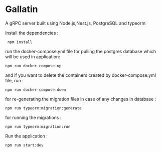 # Gallatin
A gRPC server built using Node.js,Nest.js, PostgreSQL and typeorm

Install the dependencies :
```
 npm install
```

run the docker-compose.yml file for pulling the postgres database which will be used in application:
```
npm run docker-compose-up
```

and if you want to delete the containers created by docker-compose.yml file, run :
```
npm run docker-compose-down
```

for re-generating the migration files in case of any changes in database : 
```
npm run typeorm:migration:generate
```

for running the migrations :
```
npm run typeorm:migration:run
```

Run the application :
```
npm run start:dev
```
